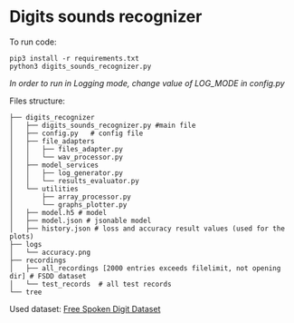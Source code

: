 # Digits sounds recognizer
To run code:
```
pip3 install -r requirements.txt
python3 digits_sounds_recognizer.py
```
<i>In order to run in Logging mode, change value of LOG_MODE in config.py</i>

Files structure:
```
├── digits_recognizer
│   ├── digits_sounds_recognizer.py #main file
│   ├── config.py   # config file
│   ├── file_adapters 
│   │   ├── files_adapter.py
│   │   └── wav_processor.py
│   ├── model_services 
│   │   ├── log_generator.py
│   │   └── results_evaluator.py
│   └── utilities
│       ├── array_processor.py
│       └── graphs_plotter.py
│   ├── model.h5 # model
│   ├── model.json # jsonable model
│   ├── history.json # loss and accuracy result values (used for the plots) 
├── logs
│   └── accuracy.png
├── recordings
│   ├── all_recordings [2000 entries exceeds filelimit, not opening dir] # FSDD dataset
│   └── test_records  # all test records 
└── tree
```
Used dataset:
[Free Spoken Digit Dataset](https://github.com/Jakobovski/free-spoken-digit-dataset)
 
 